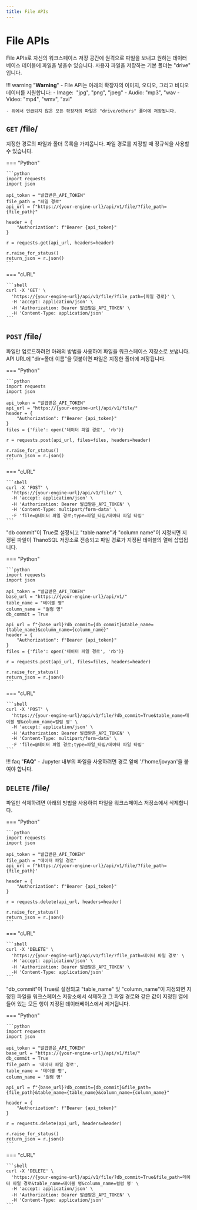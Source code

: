 ```yaml
---
title: File APIs
---
```


# **File APIs**

File APIs로 자신의 워크스페이스 저장 공간에 원격으로 파일을 보내고 원하는 데이터베이스 테이블에 파일을 넣을수 있습니다. 사용자 파일을 저장하는 기본 폴더는 "drive" 입니다.

!!! warning "__Warning__"
    - File API는 아래의 확장자의 이미지, 오디오, 그리고 비디오 데이터를 지원합니다:
        - Image:  "jpg", "png", "jpeg"
        - Audio: "mp3", "wav
        - Video: "mp4", "wmv", "avi"

    - 위에서 언급되지 않은 모든 확장자의 파일은 "drive/others" 폴더에 저장됩니다. 


## __`GET` /file/__

지정한 경로의 파일과 폴더 목록을 가져옵니다. 파일 경로를 지정할 때 정규식을 사용할 수 있습니다.

=== "Python"

    ```python 
    import requests
    import json

    api_token = "발급받은_API_TOKEN"
    file_path = "파일 경로"
    api_url = f"https://{your-engine-url}/api/v1/file/?file_path={file_path}"

    header = {
        "Authorization": f"Bearer {api_token}"
    }

    r = requests.get(api_url, headers=header)

    r.raise_for_status()
    return_json = r.json()
    ```

=== "cURL"

    ```shell
    curl -X 'GET' \
      'https://{your-engine-url}/api/v1/file/?file_path={파일 경로}' \
      -H 'accept: application/json' \
      -H 'Authorization: Bearer 발급받은_API_TOKEN' \
      -H 'Content-Type: application/json'
    ```

## __`POST` /file/__

파일만 업로드하려면 아래의 방법을 사용하여 파일을 워크스페이스 저장소로 보냅니다.
API URL에 "dir=폴더 이름"을 덧붙이면 파일은 지정한 폴더에 저장됩니다.

=== "Python"

    ```python
    import requests
    import json

    api_token = "발급받은_API_TOKEN"
    api_url = "https://{your-engine-url}/api/v1/file/"
    header = {
        "Authorization": f"Bearer {api_token}"
    }
    files = {'file': open('데이터 파일 경로', 'rb')}

    r = requests.post(api_url, files=files, headers=header)

    r.raise_for_status()
    return_json = r.json()
    ```

=== "cURL"

    ```shell
    curl -X 'POST' \
      'https://{your-engine-url}/api/v1/file/' \
      -H 'accept: application/json' \
      -H 'Authorization: Bearer 발급받은_API_TOKEN' \
      -H 'Content-Type: multipart/form-data' \
      -F 'file=@데이터 파일 경로;type=파일_타입/데이터 파일 타입'
    ```

"db commit"이 True로 설정되고 "table name"과 "column name"이 지정되면 지정된 파일이 ThanoSQL 저장소로 전송되고 파일 경로가 지정된 테이블의 열에 삽입됩니다.

=== "Python"

    ```python
    import requests
    import json

    api_token = "발급받은_API_TOKEN"
    base_url = "https://{your-engine-url}/api/v1/"
    table_name = "테이블 명"
    column_name = "컬럼 명"
    db_commit = True 

    api_url = f"{base_url}?db_commit={db_commit}&table_name={table_name}&column_name={column_name}"
    header = {
        "Authorization": f"Bearer {api_token}"
    }
    files = {'file': open('데이터 파일 경로', 'rb')}

    r = requests.post(api_url, files=files, headers=header)

    r.raise_for_status()
    return_json = r.json()
    ```

=== "cURL"

    ```shell 
    curl -X 'POST' \
      'https://{your-engine-url}/api/v1/file/?db_commit=True&table_name=테이블 명&column_name=컬럼 명' \
      -H 'accept: application/json' \
      -H 'Authorization: Bearer 발급받은_API_TOKEN' \
      -H 'Content-Type: multipart/form-data' \
      -F 'file=@데이터 파일 경로;type=파일_타입/데이터 파일 타입'
    ```

!!! faq "__FAQ__"
    - Jupyter 내부의 파일을 사용하려면 경로 앞에 '/'home/jovyan'을 붙여야 합니다.


## __`DELETE` /file/__

파일만 삭제하려면 아래의 방법을 사용하여 파일을 워크스페이스 저장소에서 삭제합니다.

=== "Python"

    ```python
    import requests
    import json

    api_token = "발급받은_API_TOKEN"
    file_path = "데이터 파일 경로"
    api_url = f"https://{your-engine-url}/api/v1/file/?file_path={file_path}'

    header = {
        "Authorization": f"Bearer {api_token}"
    }

    r = requests.delete(api_url, headers=header)

    r.raise_for_status()
    return_json = r.json()
    ```

=== "cURL"

    ```shell
    curl -X 'DELETE' \
      'https://{your-engine-url}/api/v1/file/?file_path=데이터 파일 경로' \
      -H 'accept: application/json' \
      -H 'Authorization: Bearer 발급받은_API_TOKEN' \
      -H 'Content-Type: application/json' 
    ```

"db_commit"이 True로 설정되고 "table_name" 및 "column_name"이 지정되면 지정된 파일을 워크스페이스 저장소에서 삭제하고 그 파일 경로와 같은 값이 지정된 열에 들어 있는 모든 행이 지정된 데이터베이스에서 제거됩니다.


=== "Python"

    ```python 
    import requests
    import json

    api_token = "발급받은_API_TOKEN"
    base_url = "https://{your-engine-url}/api/v1/file/"
    db_commit = True 
    file_path = '데이터 파일 경로',
    table_name = '테이블 명',
    column_name = '컬럼 명'

    api_url = f"{base_url}?db_commit={db_commit}&file_path={file_path}&table_name={table_name}&column_name={column_name}"

    header = {
        "Authorization": f"Bearer {api_token}"
    }

    r = requests.delete(api_url, headers=header)

    r.raise_for_status()
    return_json = r.json()
    ```

=== "cURL"

    ```shell
    curl -X 'DELETE' \
      'https://{your-engine-url}/api/v1/file/?db_commit=True&file_path=데이터 파일 경로&table_name=테이블 명&column_name=컬럼 명' \
      -H 'accept: application/json' \
      -H 'Authorization: Bearer 발급받은_API_TOKEN' \
      -H 'Content-Type: application/json'
    ```
